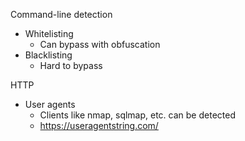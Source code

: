 
Command-line detection
- Whitelisting
	- Can bypass with obfuscation
- Blacklisting
	- Hard to bypass

HTTP
- User agents
	- Clients like nmap, sqlmap, etc. can be detected
	- https://useragentstring.com/



